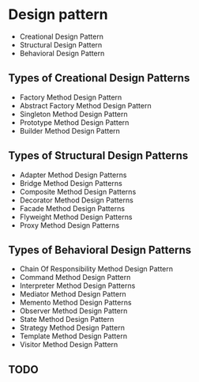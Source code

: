 # Design pattern

- Creational Design Pattern
- Structural Design Pattern
- Behavioral Design Pattern

## Types of Creational Design Patterns

- Factory Method Design Pattern
- Abstract Factory Method Design Pattern
- Singleton Method Design Pattern
- Prototype Method Design Pattern
- Builder Method Design Pattern

## Types of Structural Design Patterns

- Adapter Method Design Patterns
- Bridge Method Design Patterns
- Composite Method Design Patterns
- Decorator Method Design Patterns
- Facade Method Design Patterns
- Flyweight Method Design Patterns
- Proxy Method Design Patterns

## Types of Behavioral Design Patterns

- Chain Of Responsibility Method Design Pattern
- Command Method Design Pattern
- Interpreter Method Design Patterns
- Mediator Method Design Pattern
- Memento Method Design Patterns
- Observer Method Design Pattern
- State Method Design Pattern
- Strategy Method Design Pattern
- Template Method Design Pattern
- Visitor Method Design Pattern

## TODO
